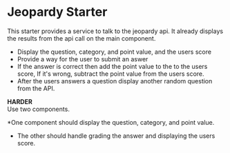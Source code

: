 # Jeopardy Starter
This starter provides a service to talk to the jeopardy api. It already displays the results from the api call on the main component.

* Display the question, category, and point value, and the users score
* Provide a way for the user to submit an aswer
* If the answer is correct then add the point value to the to the users score, If it's wrong, subtract the point value from the users score.
* After the users answers a question display another random question from the API.

**HARDER**  
Use two components. 

*One component should display the question, category, and point value.

* The other should handle grading the answer and displaying the users score.